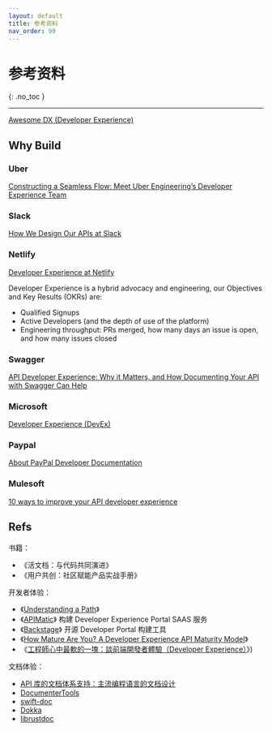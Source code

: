 ```yaml
---
layout: default
title: 参考资料
nav_order: 99
---
```


# 参考资料
{: .no_toc }

---

[Awesome DX (Developer Experience)](https://github.com/workos-inc/awesome-developer-experience)

## Why Build

### Uber

[Constructing a Seamless Flow: Meet Uber Engineering’s Developer Experience Team](https://eng.uber.com/developer-experience/)

### Slack

[How We Design Our APIs at Slack](https://slack.engineering/how-we-design-our-apis-at-slack/)

###  Netlify

[Developer Experience at Netlify](https://www.netlify.com/blog/2021/01/06/developer-experience-at-netlify/)

Developer Experience is a hybrid advocacy and engineering, our Objectives and Key Results (OKRs) are:

- Qualified Signups
- Active Developers (and the depth of use of the platform)
- Engineering throughput: PRs merged, how many days an issue is open, and how many issues closed

### Swagger

[API Developer Experience: Why it Matters, and How Documenting Your API with Swagger Can Help ](https://swagger.io/blog/api-documentation/api-documentation-and-developer-experience/)

### Microsoft

[Developer Experience (DevEx)](https://microsoft.github.io/code-with-engineering-playbook/developer-experience/)

### Paypal

[About PayPal Developer Documentation](https://developer.paypal.com/home)

### Mulesoft

[10 ways to improve your API developer experience](https://blogs.mulesoft.com/digital-transformation/it-management/improve-api-developer-experience/)

## Refs

书籍：

- 《活文档：与代码共同演进》
- 《用户共创：社区赋能产品实战手册》

开发者体验：

 - 《[Understanding a Path](https://toddmoy.com/sendgrid-journeymap)》
 - 《[APIMatic](https://www.apimatic.io/developer-experience-portal/)》 构建 Developer Experience Portal SAAS 服务
 - 《[Backstage](https://github.com/backstage/backstage)》 开源 Developer Portal 构建工具
 - 《[How Mature Are You? A Developer Experience API Maturity Model](http://jennywanger.com/speaking/dx-maturity-model/)》
 - 《[工程師心中最軟的一塊：談前端開發者體驗（Developer Experience）](https://medium.com/@chiunhau/%E5%B7%A5%E7%A8%8B%E5%B8%AB%E5%BF%83%E4%B8%AD%E6%9C%80%E8%BB%9F%E7%9A%84%E4%B8%80%E5%A1%8A-%E8%AB%87%E5%89%8D%E7%AB%AF%E9%96%8B%E7%99%BC%E8%80%85%E9%AB%94%E9%A9%97-developer-experience-96e0cfacb316)》)

文档体验：

* [API 库的文档体系支持：主流编程语言的文档设计](https://www.phodal.com/blog/api-ducumentation-design-dsl-base/)
* [DocumenterTools](https://github.com/JuliaDocs/DocumenterTools.jl)
* [swift-doc](https://github.com/SwiftDocOrg/swift-doc)
* [Dokka](https://github.com/Kotlin/dokka/)
* [librustdoc](https://github.com/rust-lang/rust/tree/master/src/librustdoc)
